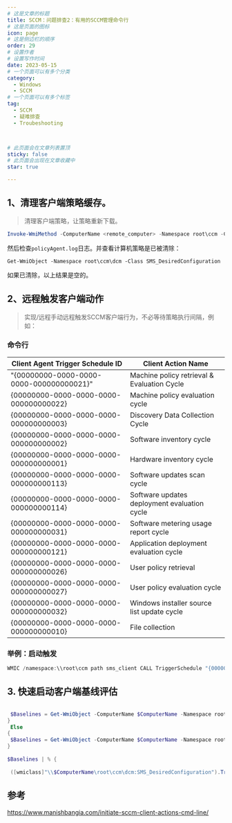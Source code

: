 ```yaml
---
# 这是文章的标题
title: SCCM：问题排查2：有用的SCCM管理命令行
# 这是页面的图标
icon: page
# 这是侧边栏的顺序
order: 29
# 设置作者
# 设置写作时间
date: 2023-05-15
# 一个页面可以有多个分类
category:
  - Windows
  - SCCM
# 一个页面可以有多个标签
tag:
  - SCCM
  - 疑难排查
  - Troubeshooting



# 此页面会在文章列表置顶
sticky: false
# 此页面会出现在文章收藏中
star: true

---
```



## 1、清理客户端策略缓存。

>清理客户端策略，让策略重新下载。

```powershell
Invoke-WmiMethod -ComputerName <remote_computer> -Namespace root\ccm -Class sms_client -Name ResetPolicy -ArgumentList @(1)
```
然后检查`policyAgent.log`日志。并查看计算机策略是已被清除：
```
Get-WmiObject -Namespace root\ccm\dcm -Class SMS_DesiredConfiguration
```
如果已清除，以上结果是空的。



## 2、远程触发客户端动作

>实现/远程手动远程触发SCCM客户端行为，不必等待策略执行间隔，例如：


### 命令行
| Client Agent Trigger Schedule ID | Client Action Name                           |
| ------------------------------- | -------------------------------------------- |
| "{00000000-0000-0000-0000-000000000021}" | Machine policy retrieval & Evaluation Cycle |
| {00000000-0000-0000-0000-000000000022} | Machine policy evaluation cycle              |
| {00000000-0000-0000-0000-000000000003} | Discovery Data Collection Cycle              |
| {00000000-0000-0000-0000-000000000002} | Software inventory cycle                     |
| {00000000-0000-0000-0000-000000000001} | Hardware inventory cycle                     |
| {00000000-0000-0000-0000-000000000113} | Software updates scan cycle                  |
| {00000000-0000-0000-0000-000000000114} | Software updates deployment evaluation cycle |
| {00000000-0000-0000-0000-000000000031} | Software metering usage report cycle          |
| {00000000-0000-0000-0000-000000000121} | Application deployment evaluation cycle       |
| {00000000-0000-0000-0000-000000000026} | User policy retrieval                         |
| {00000000-0000-0000-0000-000000000027} | User policy evaluation cycle                  |
| {00000000-0000-0000-0000-000000000032} | Windows installer source list update cycle    |
| {00000000-0000-0000-0000-000000000010} | File collection                               |

### 举例：启动触发

```powershell
WMIC /namespace:\\root\ccm path sms_client CALL TriggerSchedule "{00000000-0000-0000-0000-000000000002}" /NOINTERACTIVE 
```

## 3. 快速启动客户端基线评估

```powershell

 $Baselines = Get-WmiObject -ComputerName $ComputerName -Namespace root\ccm\dcm -Class SMS_DesiredConfiguration
}
 Else
{
 $Baselines = Get-WmiObject -ComputerName $ComputerName -Namespace root\ccm\dcm -Class SMS_DesiredConfiguration | Where-Object {$_.DisplayName -like $BLName}
}
 
$Baselines | % {
 
 ([wmiclass]"\\$ComputerName\root\ccm\dcm:SMS_DesiredConfiguration").TriggerEvaluation($_.Name, $_.Version) 

```

## 参考

https://www.manishbangia.com/initiate-sccm-client-actions-cmd-line/
